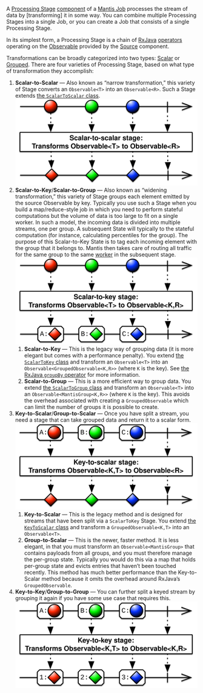 A [Processing Stage]  [component] of a [Mantis Job] processes the stream of data by [transforming]
it in some way. You can combine multiple Processing Stages into a single Job, or you can create a
Job that consists of a single Processing Stage.

In its simplest form, a Processing Stage is a chain of [RxJava]
[operators](http://reactivex.io/documentation/operators.html) operating on the [Observable] provided
by the [Source] component.

Transformations can be broadly categorized into two types: [Scalar] or [Grouped]. There are four
varieties of Processing Stage, based on what type of transformation they accomplish:

1. **Scalar-to-Scalar** — Also known as “narrow transformation,” this variety of Stage converts an `Observable<T>` into an `Observable<R>`. Such a Stage extends [the `ScalarToScalar` class](https://github.com/Netflix/mantis/blob/master/mantis-runtime/src/main/java/io/mantisrx/runtime/ScalarToScalar.java). <br />![the Scalar-to-Scalar stage](/images/scalarToScalar.svg)
1. **Scalar-to-Key**/**Scalar-to-Group** — Also known as “widening transformation,” this variety of Stage groups each element emitted by the source Observable by key. Typically you use such a Stage when you build a map/reduce-style job in which you need to perform stateful computations but the volume of data is too large to fit on a single worker. In such a model, the incoming data is divided into multiple streams, one per group. A subsequent State will typically to the stateful computation (for instance, calculating percentiles for the group). The purpose of this Scalar-to-Key State is to tag each incoming element with the group that it belongs to. Mantis then takes care of routing all traffic for the same group to the same [worker] in the subsequent stage.<br />![the Scalar-to-Key stage](/images/scalarToKey.svg)
    1. **Scalar-to-Key** — This is the legacy way of grouping data (it is more elegant but comes with a performance penalty). You extend [the `ScalarToKey` class](https://github.com/Netflix/mantis/blob/master/mantis-runtime/src/main/java/io/mantisrx/runtime/ScalarToKey.java) and transform an `Observable<T>` into an `Observable<GroupedObservable<K,R>>` (where `K` is the key). See [the RxJava `groupBy` operator](http://reactivex.io/documentation/operators/groupby.html) for more information.
    1. **Scalar-to-Group** — This is a more efficient way to group data. You extend [the `ScalarToGroup` class](https://github.com/Netflix/mantis/blob/master/mantis-runtime/src/main/java/io/mantisrx/runtime/ScalarToGroup.java) and transform an `Observable<T>` into an `Observable<MantisGroup<K,R>>` (where `K` is the key). This avoids the overhead associated with creating a `GroupedObservable` which can limit the number of groups it is possible to create.
1. **Key-to-Scalar**/**Group-to-Scalar** — Once you have split a stream, you need a stage that can take grouped data and return it to a scalar form.<br />![the Key-to-Scalar stage](/images/keyToScalar.svg)
    1. **Key-to-Scalar** — This is the legacy method and is designed for streams that have been split via a `ScalarToKey` Stage. You extend [the `KeyToScalar` class](https://github.com/Netflix/mantis/blob/master/mantis-runtime/src/main/java/io/mantisrx/runtime/KeyToScalar.java) and transform a `GroupedObservable<K,T>` into an `Observable<T>`.
    1. **Group-to-Scalar** — This is the newer, faster method. It is less elegant, in that you must transform an `Observable<MantisGroup>` that contains payloads from all groups, and you must therefore manage the per-group state. Typically you would do this via a map that holds per-group state and evicts entries that haven’t been touched recently. This method has much better performance than the Key-to-Scalar method because it omits the overhead around RxJava’s `GroupedObservable`.
1. **Key-to-Key**/**Group-to-Group** — You can further split a keyed stream by grouping it again if you have some use case that requires this.<br />![the Key-to-Key stage](/images/keyToKey.svg)

<!-- Do not edit below this line -->
<!-- START -->
<!-- This section comes from the file "reference_links". It is automagically inserted into other files by means of the "refgen" script, also in the "docs/" directory. Edit this section only in the "reference_links" file, not in any of the other files in which it is included, or your edits will be overwritten. -->
[artifact]:                /glossary#artifact          "Each Mantis Job has an associated artifact file that contains its source code and JSON configuration."
[artifacts]:               /glossary#artifact          "Each Mantis Job has an associated artifact file that contains its source code and JSON configuration."
[artifact file]:           /glossary#artifact          "Each Mantis Job has an associated artifact file that contains its source code and JSON configuration."
[artifact files]:          /glossary#artifact          "Each Mantis Job has an associated artifact file that contains its source code and JSON configuration."
[autoscale]:               /glossary#autoscaling       "You can establish an autoscaling policy for each component of your Mantis Job that governs how Mantis adjusts the number of workers assigned to that component as its workload changes."
[autoscaled]:              /glossary#autoscaling       "You can establish an autoscaling policy for each component of your Mantis Job that governs how Mantis adjusts the number of workers assigned to that component as its workload changes."
[autoscales]:              /glossary#autoscaling       "You can establish an autoscaling policy for each component of your Mantis Job that governs how Mantis adjusts the number of workers assigned to that component as its workload changes."
[autoscaling]:             /glossary#autoscaling       "You can establish an autoscaling policy for each component of your Mantis Job that governs how Mantis adjusts the number of workers assigned to that component as its workload changes."
[scalable]:                /glossary#autoscaling       "You can establish an autoscaling policy for each component of your Mantis Job that governs how Mantis adjusts the number of workers assigned to that component as its workload changes."
[AWS]:                     javascript:void(0)          "Amazon Web Services"
[backpressure]:            /glossary#backpressure      "Backpressure refers to a set of possible strategies for coping with ReactiveX Observables that produce items more rapidly than their observers consume them."
[Binary compression]:      /glossary#binarycompression
[broadcast]:               /glossary#broadcast         "In broadcast mode, each worker of your job gets all the data from all workers of the Source Job rather than having that data distributed equally among the workers of your job."
[broadcast mode]:          /glossary#broadcast         "In broadcast mode, each worker of your job gets all the data from all workers of the Source Job rather than having that data distributed equally among the workers of your job."
[Cassandra]:               /glossary#cassandra         "Apache Cassandra is an open source, distributed database management system."
[cluster]:                 /glossary#cluster           "A Mantis Job Cluster is a containing entity for Mantis Jobs. It defines metadata and certain service-level agreements. Job Clusters ease job lifecycle management and job revisioning."
[clusters]:                /glossary#cluster           "A Mantis Job Cluster is a containing entity for Mantis Jobs. It defines metadata and certain service-level agreements. Job Clusters ease job lifecycle management and job revisioning."
[cold]:                    /glossary#cold              "A cold ReactiveX Observable waits until an observer subscribes to it before it begins to emit items. This means the observer is guaranteed to see the whole Observable sequence from the beginning. This is in contrast to a hot Observable, which may begin emitting items as soon as it is created, even before observers have subscribed to it."
[cold Observable]:         /glossary#cold              "A cold ReactiveX Observable waits until an observer subscribes to it before it begins to emit items. This means the observer is guaranteed to see the whole Observable sequence from the beginning. This is in contrast to a hot Observable, which may begin emitting items as soon as it is created, even before observers have subscribed to it."
[cold Observables]:        /glossary#cold              "A cold ReactiveX Observable waits until an observer subscribes to it before it begins to emit items. This means the observer is guaranteed to see the whole Observable sequence from the beginning. This is in contrast to a hot Observable, which may begin emitting items as soon as it is created, even before observers have subscribed to it."
[component]:               /glossary#component         "A Mantis Job is composed of three types of component: a Source, one or more Processing Stages, and a Sink."
[components]:              /glossary#component         "A Mantis Job is composed of three types of component: a Source, one or more Processing Stages, and a Sink."
[custom source]:           /glossary#customsource      "In contrast to a Source Job, which is a built-in variety of Source component designed to pull data from a common sort of data source, a custom source typically accesses data from less-common sources or has unusual delivery guarantee semantics."
[custom sources]:          /glossary#customsource      "In contrast to a Source Job, which is a built-in variety of Source component designed to pull data from a common sort of data source, a custom source typically accesses data from less-common sources or has unusual delivery guarantee semantics."
[executor]:                /glossary#executor          "The stage executor is responsible for loading the bytecode for a Mantis Job and then executing its stages and workers in a coordinated fashion. In the Mesos UI, workers are also referred to as executors."
[executors]:               /glossary#executor          "The stage executor is responsible for loading the bytecode for a Mantis Job and then executing its stages and workers in a coordinated fashion. In the Mesos UI, workers are also referred to as executors."
[fast property]: /glossary#fastproperties "Fast properties allow you to change the behavior of Netflix services without recompiling and redeploying them."
[fast properties]: /glossary#fastproperties "Fast properties allow you to change the behavior of Netflix services without recompiling and redeploying them."
[Fenzo]:                   /glossary#fenzo             "Fenzo is a Java library that implements a generic task scheduler for Mesos frameworks."
[grouped]:                 /glossary#grouped           "Grouped data is distinguished from scalar data in that each datum is accompanied by a key that indicates what group it belongs to. Grouped data can be processed by a RxJava GroupedObservable or by a MantisGroup."
[grouped data]:            /glossary#grouped           "Grouped data is distinguished from scalar data in that each datum is accompanied by a key that indicates what group it belongs to. Grouped data can be processed by a RxJava GroupedObservable or by a MantisGroup."
[GRPC]:                    /glossary#grpc              "gRPC is an open-source RPC framework using Protocol Buffers."
[hot]:                     /glossary#hot               "A hot ReactiveX Observable may begin emitting items as soon as it is created, even before observers have subscribed to it. This means the observer may miss items that were emitted before the observer subscribed. This is in contrast to a cold Observable, which waits until an observer subscribes to it before it begins to emit items."
[hot Observable]:          /glossary#hot               "A hot ReactiveX Observable may begin emitting items as soon as it is created, even before observers have subscribed to it. This means the observer may miss items that were emitted before the observer subscribed. This is in contrast to a cold Observable, which waits until an observer subscribes to it before it begins to emit items."
[hot Observables]:         /glossary#hot               "A hot ReactiveX Observable may begin emitting items as soon as it is created, even before observers have subscribed to it. This means the observer may miss items that were emitted before the observer subscribed. This is in contrast to a cold Observable, which waits until an observer subscribes to it before it begins to emit items."
[JMC]:                     /glossary#jmc               "Java Mission Control is a tool from Oracle with which developers can monitor and manage Java applications."
[job]:                     /glossary#job               "A Mantis Job takes in a stream of data, transforms it by using RxJava operators, and then outputs the results as another stream. It is composed of a Source, one or more Processing Stages, and a Sink."
[jobs]:                    /glossary#job               "A Mantis Job takes in a stream of data, transforms it by using RxJava operators, and then outputs the results as another stream. It is composed of a Source, one or more Processing Stages, and a Sink."
[Mantis job]:              /glossary#job               "A Mantis Job takes in a stream of data, transforms it by using RxJava operators, and then outputs the results as another stream. It is composed of a Source, one or more Processing Stages, and a Sink."
[Mantis jobs]:             /glossary#job               "A Mantis Job takes in a stream of data, transforms it by using RxJava operators, and then outputs the results as another stream. It is composed of a Source, one or more Processing Stages, and a Sink."
[job cluster]:             /glossary#jobcluster        "A Mantis Job Cluster is a containing entity for Mantis Jobs. It defines metadata and certain service-level agreements. Job Clusters ease job lifecycle management and job revisioning."
[job clusters]:            /glossary#jobcluster        "A Mantis Job Cluster is a containing entity for Mantis Jobs. It defines metadata and certain service-level agreements. Job Clusters ease job lifecycle management and job revisioning."
[Job Master]:              /glossary#jobmaster         "If a job is configured with autoscaling, Mantis will add a Job Master component to it as its initial component. This component will send metrics back to Mantis to help it govern the autoscaling process."
[Mantis Master]:           /glossary#mantismaster      "The Mantis Master coordinates the execution of [Mantis Jobs] and starts the services on each Worker."
[Kafka]:                   /glossary#kafka             "Apache Kafka is a large-scale, distributed streaming platform."
[keyed data]:              /glossary#keyed             "Grouped (or keyed) data is distinguished from scalar data in that each datum is accompanied by a key that indicates what group it belongs to. Grouped data can be processed by a RxJava GroupedObservable or by a MantisGroup."
[Keystone]:                /glossary#keystone          "Keystone is Netflix’s data backbone, a stream processing platform that focuses on data analytics."
[label]:                   /glossary#label             "A label is a text key/value pair that you can add to a Job Cluster or to an individual Job to make it easier to search for or group."
[labels]:                  /glossary#label             "A label is a text key/value pair that you can add to a Job Cluster or to an individual Job to make it easier to search for or group."
[Log4j]:                   /glossary#log4j             "Log4j is a Java-based logging framework."
[Apache Mesos]:            /glossary#mesos             "Apache Mesos is an open-source technique for balancing resources across frameworks in clusters."
[Mesos]:                   /glossary#mesos             "Apache Mesos is an open-source technique for balancing resources across frameworks in clusters."
[metadata]:                /glossary#metadata          "Mantis inserts metadata into its Job payload. This may include information about where the data came from, for instance. You can define additional metadata to include in the payload when you establish the Job Cluster."
[meta message]:            /glossary#metamessage       "A Source Job may occasionally inject meta messages into its data stream that indicate things like data drops."
[meta messages]:           /glossary#metamessage       "A Source Job may occasionally inject meta messages into its data stream that indicate things like data drops."
[migration strategy]:      /glossary#migration
[migration strategies]:    /glossary#migration
[MRE]:                     /glossary#mre               "Mantis Publish (a.k.a. Mantis Realtime Events, or MRE) is a library that your application can use to stream events into Mantis while respecting MQL filters."
[Mantis Publish]:          /glossary#mantispublish     "Mantis Publish is a library that your application can use to stream events into Mantis while respecting MQL filters."
[Mantis Query Language]:   /glossary#mql               "You use Mantis Query Language to define filters and other data processing that Mantis applies to a Source data stream at its point of origin, so as to reduce the amount of data going over the wire."
[MQL]:                     /glossary#mql               "You use Mantis Query Language to define filters and other data processing that Mantis applies to a Source data stream at its point of origin, so as to reduce the amount of data going over the wire."
[Observable]:              /glossary#observable        "In ReactiveX an Observable is the method of processing a stream of data in a way that facilitates its transformation and consumption by observers. Observables come in hot and cold varieties. There is also a GroupedObservable that is specialized to grouped data."
[Observables]:             /glossary#observable        "In ReactiveX an Observable is the method of processing a stream of data in a way that facilitates its transformation and consumption by observers. Observables come in hot and cold varieties. There is also a GroupedObservable that is specialized to grouped data."
[parameter]:               /glossary#parameter         "A Mantis Job may accept parameters that modify its behavior. You can define these in your Job Cluster definition, and set their values on a per-Job basis."
[parameters]:              /glossary#parameter         "A Mantis Job may accept parameters that modify its behavior. You can define these in your Job Cluster definition, and set their values on a per-Job basis."
[Processing Stage]:        /glossary#stage             "A Processing Stage component of a Mantis Job transforms the RxJava Observables it obtains from the Source component."
[Processing Stages]:       /glossary#stage             "A Processing Stage component of a Mantis Job transforms the RxJava Observables it obtains from the Source component."
[stage]:                   /glossary#stage             "A Processing Stage component of a Mantis Job transforms the RxJava Observables it obtains from the Source component."
[stages]:                  /glossary#stage             "A Processing Stage component of a Mantis Job transforms the RxJava Observables it obtains from the Source component."
[property]:                /glossary#property          "A property is a particular named data value found within events in an event stream."
[properties]:              /glossary#property          "A property is a particular named data value found within events in an event stream."
[Reactive Stream]:         /glossary#reactivestreams   "Reactive Streams is the latest advance of the ReactiveX project. It is an API for manipulating streams of asynchronous data in a non-blocking fashion, with backpressure."
[Reactive Streams]:        /glossary#reactivestreams   "Reactive Streams is the latest advance of the ReactiveX project. It is an API for manipulating streams of asynchronous data in a non-blocking fashion, with backpressure."
[ReactiveX]:               /glossary#reactivex         "ReactiveX is a software technique for transforming, combining, reacting to, and managing streams of data. RxJava is an example of a library that implements this technique."
[RxJava]:                  /glossary#rxjava            "RxJava is the Java implementation of ReactiveX, a software technique for transforming, combining, reacting to, and managing streams of data."
[downsample]:              /glossary#sampling          "Sampling is an MQL strategy for mitigating data volume issues. There are two sampling strategies: Random and Sticky. Random sampling uniformly downsamples the source stream to a percentage of its original volume. Sticky sampling selectively samples data from the source stream based on key values."
[sample]:                  /glossary#sampling          "Sampling is an MQL strategy for mitigating data volume issues. There are two sampling strategies: Random and Sticky. Random sampling uniformly downsamples the source stream to a percentage of its original volume. Sticky sampling selectively samples data from the source stream based on key values."
[sampled]:                 /glossary#sampling          "Sampling is an MQL strategy for mitigating data volume issues. There are two sampling strategies: Random and Sticky. Random sampling uniformly downsamples the source stream to a percentage of its original volume. Sticky sampling selectively samples data from the source stream based on key values."
[samples]:                 /glossary#sampling          "Sampling is an MQL strategy for mitigating data volume issues. There are two sampling strategies: Random and Sticky. Random sampling uniformly downsamples the source stream to a percentage of its original volume. Sticky sampling selectively samples data from the source stream based on key values."
[sampling]:                /glossary#sampling          "Sampling is an MQL strategy for mitigating data volume issues. There are two sampling strategies: Random and Sticky. Random sampling uniformly downsamples the source stream to a percentage of its original volume. Sticky sampling selectively samples data from the source stream based on key values."
[scalar]:                  /glossary#scalar            "Scalar data is distinguished from keyed or grouped data in that it is not categorized into groups by key. Scalar data can be processed by an ordinary ReactiveX Observable."
[scalar data]:             /glossary#scalar            "Scalar data is distinguished from keyed or grouped data in that it is not categorized into groups by key. Scalar data can be processed by an ordinary ReactiveX Observable."
[Sink]:                    /glossary#sink              "The Sink is the final component of a Mantis Job. It takes the Observable that has been transformed by the Processing Stage and outputs it in the form of a new data stream."
[Sinks]:                   /glossary#sink              "The Sink is the final component of a Mantis Job. It takes the Observable that has been transformed by the Processing Stage and outputs it in the form of a new data stream."
[Sink component]:          /glossary#sink              "The Sink is the final component of a Mantis Job. It takes the Observable that has been transformed by the Processing Stage and outputs it in the form of a new data stream."
[service-level agreement]:  /glossary#sla               "A service-level agreement, in the Mantis context, is defined on a per-Cluster basis. You use it to configure how many Jobs in the cluster will be in operation at any time, among other things."
[service-level agreements]: /glossary#sla               "A service-level agreement, in the Mantis context, is defined on a per-Cluster basis. You use it to configure how many Jobs in the cluster will be in operation at any time, among other things."
[SLA]:                     /glossary#sla               "A service-level agreement, in the Mantis context, is defined on a per-Cluster basis. You use it to configure how many Jobs in the cluster will be in operation at any time, among other things."
[Source]:                  /glossary#source            "The Source component of a Mantis Job fetches data from a source outside of Mantis and makes it available to the Processing Stage component in the form of an RxJava Observable. There are two varieties of Source: a Source Job and a custom source."
[Sources]:                 /glossary#source            "The Source component of a Mantis Job fetches data from a source outside of Mantis and makes it available to the Processing Stage component in the form of an RxJava Observable. There are two varieties of Source: a Source Job and a custom source."
[Source Job]:              /glossary#sourcejob         "A Source Job is a Mantis Job that you can use as a Source, which wraps a data source external to Mantis and makes it easier for you to create a job that observes its data."
[Source Jobs]:             /glossary#sourcejob         "A Source Job is a Mantis Job that you can use as a Source, which wraps a data source external to Mantis and makes it easier for you to create a job that observes its data."
[Spinnaker]: /glossary#spinnaker "Spinnaker is a set of resources that help you deploy and manage resources in the cloud."
[SSE]:                     /glossary#sse               "Server-sent events (SSE) are a way for a browser to receive automatic updates from a server through an HTTP connection. Mantis includes an SSE Sink."
[server-sent event]:       /glossary#sse               "Server-sent events (SSE) are a way for a browser to receive automatic updates from a server through an HTTP connection. Mantis includes an SSE Sink."
[server-sent events]:      /glossary#sse               "Server-sent events (SSE) are a way for a browser to receive automatic updates from a server through an HTTP connection. Mantis includes an SSE Sink."
[transform]:               /glossary#transformation    "A transformation acts on each datum from a stream or Observables of data, changing it in some manner before passing it along as a new stream or Observable. Transformations may change data between scalar and grouped forms."
[transformed]:             /glossary#transformation    "A transformation acts on each datum from a stream or Observables of data, changing it in some manner before passing it along as a new stream or Observable. Transformations may change data between scalar and grouped forms."
[transforms]:              /glossary#transformation    "A transformation acts on each datum from a stream or Observables of data, changing it in some manner before passing it along as a new stream or Observable. Transformations may change data between scalar and grouped forms."
[transformation]:          /glossary#transformation    "A transformation acts on each datum from a stream or Observables of data, changing it in some manner before passing it along as a new stream or Observable. Transformations may change data between scalar and grouped forms."
[transformations]:         /glossary#transformation    "A transformation acts on each datum from a stream or Observables of data, changing it in some manner before passing it along as a new stream or Observable. Transformations may change data between scalar and grouped forms."
[transient]:               /glossary#transient         "A transient (or ephemeral) Mantis Job is automatically killed by Mantis after a certain amount of time has passed since the last subscriber to the job disconnects."
[transient job]:           /glossary#transient         "A transient (or ephemeral) Mantis Job is automatically killed by Mantis after a certain amount of time has passed since the last subscriber to the job disconnects."
[transient jobs]:          /glossary#transient         "A transient (or ephemeral) Mantis Job is automatically killed by Mantis after a certain amount of time has passed since the last subscriber to the job disconnects."
[WebSocket]:               /glossary#websocket         "WebSocket is a two-way, interactive communication channel that works over HTTP. In the Mantis context, it is an alternative to SSE."
[Worker]:                  /glossary#worker            "A worker is the smallest unit of work that is scheduled within a Mantis component. You can configure how many resources Mantis allocates to each worker, and Mantis will adjust the number of workers your Mantis component needs based on its autoscaling policy."
[Workers]:                 /glossary#worker            "A worker is the smallest unit of work that is scheduled within a Mantis component. You can configure how many resources Mantis allocates to each worker, and Mantis will adjust the number of workers your Mantis component needs based on its autoscaling policy."
[Zookeeper]:               /glossary#zookeeper         "Apache Zookeeper is an open-source server that maintains configuration information and other services required by distributed applications."
<!-- END -->
